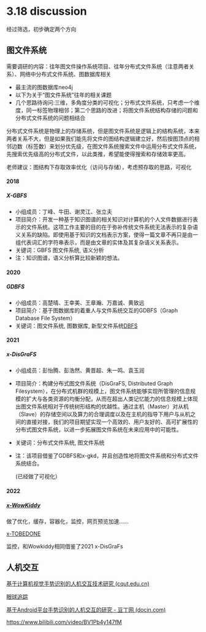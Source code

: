# 3.18 discussion

经过筛选，初步确定两个方向

## 图文件系统

需要调研的内容：往年图文件操作系统项目、往年分布式文件系统（注意两者关系）、网络中分布式文件系统、图数据库相关

* 最主流的图数据库neo4j
* 以下为关于“图文件系统”往年的相关课题
* 几个思路待询问:三维，多角度分类的可视化；分布式文件系统，只考虑一个维度，同一标签物理相邻；第二个思路的改进；将图文件系统结构存储的问题和分布式文件系统的问题相结合

分布式文件系统是物理上的存储系统，但是图文件系统是逻辑上的结构系统，本来两者关系不大，但是如果我们能先将文件的图结构逻辑建立好，然后按图顶点的相邻边数（标签数）来划分优先级，在图文件系统搜索文件中运用分布式文件系统，先搜索优先级高的分布式文件，以此类推，希望能使得搜索和存储效率更高。

老师建议：图结构下存取效率优化（访问与存储），考虑预存取的思路，可视化
#### 2018

##### X-GBFS

- 小组成员：丁峰、⽜⽥、谢灵江、张⽴夫
- 项目简介：开发一种基于知识图谱的相关知识对计算机的个⼈⽂件数据进⾏表⽰的文件系统。这项⼯作主要的⽬的在于弥补传统⽂件系统⽆法表⽰的复杂语义关系的缺陷。即使⽤基于知识的⽂档表⽰⽅案，使得⼀篇⽂章不再只是由⼀组代表词汇的字符串表⽰，⽽是由⽂章的实体及其复杂语义关系表⽰。
- 关键词：GBFS 图文件系统, 语义分析
- 注：知识图谱，语义分析算比较新颖的想法。

#### 2020

##### GDBFS

- 小组成员：高楚晴、王幸美、王章瀚、万嘉诚、黄致远
- 项目简介：基于图数据库的着重人与文件系统交互的GDBFS（Graph Database File System）
- 关键词：图文件系统, 图数据库, 新型文件系统[DBFS](http://dbfs.sourceforge.net/)

#### 2021

##### x-DisGraFS

- 小组成员：彭怡腾、彭浩然、黄晋超、朱一鸣、袁玉润

- 项目简介：构建分布式图文件系统（DisGraFS, Distributed Graph Filesystem），在分布式机群的规模上，图文件系统能够实现所管理的信息规模的扩大与各类资源的均衡分配，从而在超出人类记忆能力的信息规模上体现出图文件系统相对于传统树形结构的优越性。通过主机（Master）对从机（Slave）的存储空间以及算力的合理调度以及在主机的指导下用户与从机之间的直接对接，我们的项目期望实现一个高效的、用户友好的、高可扩展性的分布式图文件系统，以进一步拓展图文件系统在未来应用中的可能性。

- 关键词：分布式文件系统, 图文件系统

- 注：该项目借鉴了GDBFS和x-gkd，并且创造性地将图文件系统和分布式文件系统结合。

  (已经做了可视化）

#### 2022

##### [x-WowKiddy](https://github.com/OSH-2022/x-WowKiddy)

做了优化，缓存，容器化，监控，网页预览加速......

[x-TOBEDONE](https://github.com/OSH-2022/x-TOBEDONE)

监控，和Wowkiddy相同借鉴了2021 x-DisGraFs

## 人机交互

[基于计算机视觉手势识别的人机交互技术研究 (cqut.edu.cn)](https://bzxb.cqut.edu.cn/html/202201/2096-2304(2022)01-0152-09.html)

[眼球追踪](https://github.com/OSH-2018/X-oalad)

[基于Android平台手势识别的人机交互的研究 - 豆丁网 (docin.com)](https://www.docin.com/p-4152215674.html)

https://www.bilibili.com/video/BV1Pb4y147fM
